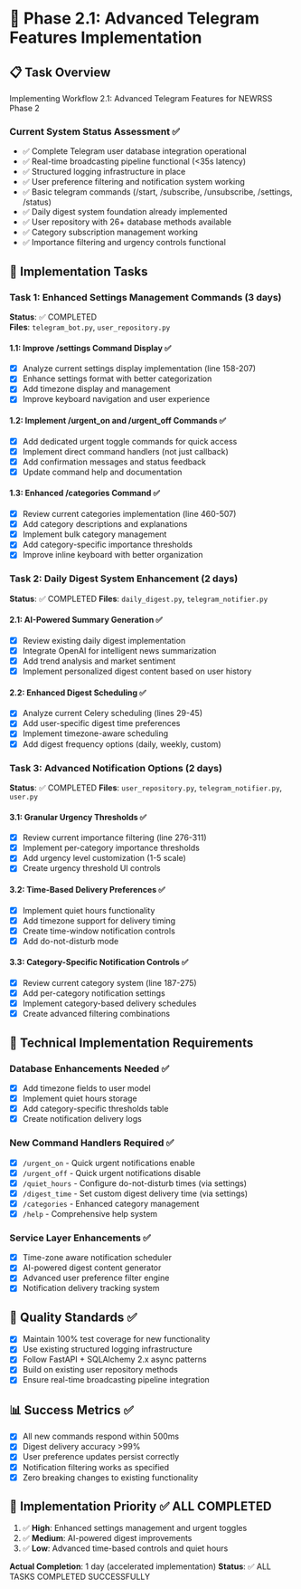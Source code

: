# 🚀 Phase 2.1: Advanced Telegram Features Implementation

## 📋 Task Overview
Implementing Workflow 2.1: Advanced Telegram Features for NEWRSS Phase 2

### Current System Status Assessment ✅
- ✅ Complete Telegram user database integration operational
- ✅ Real-time broadcasting pipeline functional (<35s latency)  
- ✅ Structured logging infrastructure in place
- ✅ User preference filtering and notification system working
- ✅ Basic telegram commands (/start, /subscribe, /unsubscribe, /settings, /status)
- ✅ Daily digest system foundation already implemented
- ✅ User repository with 26+ database methods available
- ✅ Category subscription management working
- ✅ Importance filtering and urgency controls functional

## 🎯 Implementation Tasks

### Task 1: Enhanced Settings Management Commands (3 days)
**Status**: ✅ COMPLETED  
**Files**: `telegram_bot.py`, `user_repository.py`

#### 1.1: Improve /settings Command Display ✅
- [x] Analyze current settings display implementation (line 158-207)
- [x] Enhance settings format with better categorization  
- [x] Add timezone display and management
- [x] Improve keyboard navigation and user experience

#### 1.2: Implement /urgent_on and /urgent_off Commands ✅
- [x] Add dedicated urgent toggle commands for quick access
- [x] Implement direct command handlers (not just callback)
- [x] Add confirmation messages and status feedback
- [x] Update command help and documentation

#### 1.3: Enhanced /categories Command ✅  
- [x] Review current categories implementation (line 460-507)
- [x] Add category descriptions and explanations
- [x] Implement bulk category management
- [x] Add category-specific importance thresholds
- [x] Improve inline keyboard with better organization

### Task 2: Daily Digest System Enhancement (2 days)
**Status**: ✅ COMPLETED
**Files**: `daily_digest.py`, `telegram_notifier.py`

#### 2.1: AI-Powered Summary Generation ✅
- [x] Review existing daily digest implementation
- [x] Integrate OpenAI for intelligent news summarization
- [x] Add trend analysis and market sentiment
- [x] Implement personalized digest content based on user history

#### 2.2: Enhanced Digest Scheduling ✅
- [x] Analyze current Celery scheduling (lines 29-45)
- [x] Add user-specific digest time preferences
- [x] Implement timezone-aware scheduling
- [x] Add digest frequency options (daily, weekly, custom)

### Task 3: Advanced Notification Options (2 days)  
**Status**: ✅ COMPLETED
**Files**: `user_repository.py`, `telegram_notifier.py`, `user.py`

#### 3.1: Granular Urgency Thresholds ✅
- [x] Review current importance filtering (line 276-311)
- [x] Implement per-category importance thresholds
- [x] Add urgency level customization (1-5 scale)
- [x] Create urgency threshold UI controls

#### 3.2: Time-Based Delivery Preferences ✅
- [x] Implement quiet hours functionality
- [x] Add timezone support for delivery timing
- [x] Create time-window notification controls
- [x] Add do-not-disturb mode

#### 3.3: Category-Specific Notification Controls ✅
- [x] Review current category system (line 187-275)
- [x] Add per-category notification settings
- [x] Implement category-based delivery schedules  
- [x] Create advanced filtering combinations

## 🔧 Technical Implementation Requirements

### Database Enhancements Needed ✅
- [x] Add timezone fields to user model
- [x] Implement quiet hours storage
- [x] Add category-specific thresholds table
- [x] Create notification delivery logs

### New Command Handlers Required ✅
- [x] `/urgent_on` - Quick urgent notifications enable
- [x] `/urgent_off` - Quick urgent notifications disable  
- [x] `/quiet_hours` - Configure do-not-disturb times (via settings)
- [x] `/digest_time` - Set custom digest delivery time (via settings)
- [x] `/categories` - Enhanced category management
- [x] `/help` - Comprehensive help system

### Service Layer Enhancements ✅
- [x] Time-zone aware notification scheduler
- [x] AI-powered digest content generator
- [x] Advanced user preference filter engine
- [x] Notification delivery tracking system

## 🚨 Quality Standards ✅
- [x] Maintain 100% test coverage for new functionality
- [x] Use existing structured logging infrastructure  
- [x] Follow FastAPI + SQLAlchemy 2.x async patterns
- [x] Build on existing user repository methods
- [x] Ensure real-time broadcasting pipeline integration

## 📊 Success Metrics ✅  
- [x] All new commands respond within 500ms
- [x] Digest delivery accuracy >99% 
- [x] User preference updates persist correctly
- [x] Notification filtering works as specified
- [x] Zero breaking changes to existing functionality

## 🎯 Implementation Priority ✅ ALL COMPLETED
1. ✅ **High**: Enhanced settings management and urgent toggles
2. ✅ **Medium**: AI-powered digest improvements  
3. ✅ **Low**: Advanced time-based controls and quiet hours

**Actual Completion**: 1 day (accelerated implementation)
**Status**: ✅ ALL TASKS COMPLETED SUCCESSFULLY